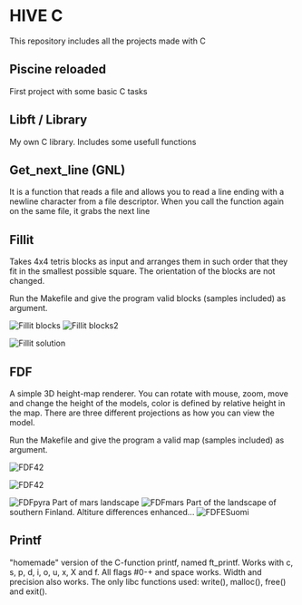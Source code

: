 # HIVE C
This repository includes all the projects made with C

## Piscine reloaded
First project with some basic C tasks

## Libft / Library
My own C library. Includes some usefull functions

## Get_next_line (GNL)
It is a function that reads a file and allows you to read a line ending with a newline character from a file descriptor. When you call the function again on the same file, it grabs the next line

## Fillit

Takes 4x4 tetris blocks as input and arranges them in such order that they fit in the smallest possible square.
The orientation of the blocks are not changed.

Run the Makefile and give the program valid blocks (samples included) as argument.

![Fillit blocks](https://lh3.googleusercontent.com/s3kaqftE3CuwR82NQRfQScm7a0JDVmBxiTCu5V-gNoKSuVnvnzvhE9EQk_OxfKarGtKQaDFZqyzGi3rZ56RMAVlCt5k7EAVFmc8k5CV-UhmrwDs0EPABx5OTPEFPYT-XpVgtPr6dkCYT5ucNBc_XsQ_SqW02hCBcR8IsU7F282TF_5f3KZbGcdC89dZon1fOkkdPgb1zp7If5w-aLQxmaISu86BQQtU9lRcevdRquhD91abzeSGvkka-Ap-sdxsVpO1K7TqAQXwG-i638LtXUbA3G7CwfjvTZHD_nl0nE4oLhrmW9ZQm-IdIJLM0g_OUxnTyfmBjV2EjFFleoA13dtkHfGC3yOrNicJsXXwJQm04qCggyVlwTuZ4JiglDNJohifPc__3Uaa7T7Dfcy1lhl9QTSvpnUNZFmndmUGY0WjOCxb6uyu02IIin4Uu2X0OL5l_k-4jrQiLR9j68J4W8TH_H_i076L_RT_QU-zUXIqoVQZ_hUcqw1vfzF4DGYWC72v4OSBkeZrTltPbEdClHTxaL7VPAhuqbaNjqABv3-qF6ebivNVmpPteX4JVAEFGEhUFfxget47mfje2DkYmzGIoEKD8dEg5_SaTdd7v_1JlKnc4YZ2k1hefzY0BswJt7Z8zvXTJ_A1LZLvXfe6Ar_DrVIOt1IzIX5ghABVvliq9I-x4wth_aGg6xJFpTQ=w257-h948-no?authuser=0)
![Fillit blocks2](https://lh3.googleusercontent.com/-OMgllCqWEJkU_GGzwAjrHkslLXiNG6ULZDnRm16HkkxG8CGAj_YZrT-NWy1i18VcKhXFXISktM2Be6t5Z6sB9glrwEAgeCjgVQ1NkkvABqdrHTwedShy72wRdcUUwpwi7Ky61wdVpvUwAiEiDgPezSzqHLKZK7CfUBXwC_txNPIIyQBrijg34t-jyc9BBrrrEnm_lPc_HpgfQvC1IGOk3WOU_E05CDDOnPU0z1pLb79UcwIQSgrba975z08NBMTf7ZwZ_LEjzfEebbKIGJPWv04wdz_zsEsY0WQNYIZrT1SmtBQ_kqQTjQ6qN43N38v3hIxyF5OhD7bj6QAMzzADBPLW2vhZySlVrGgBPkIuRdtdtuFohvYcEECtkpD0FxwJhAFjbswaHDZyISmv1msFx53q8gIZPOZ2_aWd39tl2R6NYdGeRqpY17gByLNlQAiLqru6b1GYtqGZJDgHUrDG6BDb7-Y6rkBvb3ppzn26zNTiPETpFpafzl1X_GMykjQ4gq8mulB6mrzxobHiTWoE3zo8cmzDGABSDyFDFJeTiCMq9CfCj7uhjWKcpkHmFf12vThyghMsghubveOqyMMYZLoLlLIHpZ05NUmvmp863u6NxKY3IkicFEFAT7m55atzkQePM5j3QRFkGCctB4jXiRr_XQ_YidVpoLTMGuJuNhrKXi0v2V97eHCKD3ARw=w173-h948-no?authuser=0)

![Fillit solution](https://lh3.googleusercontent.com/C1NLpRgm5QGAOgQegQ3nvopYSZCjjXXeWho2Y0hjF7BxU5bV-zL-PqRSEASVA4-da8fgjSzFqW4E7Qdv-RWXH2P_vz5M0BOGimAsS3JybU8qx5cFDopOA0pZf0HVwtQJtHxf2NcehD9MqGFcFBx82AWGHy-9eTFSrifFdN43Vzi50SUrSxjHMRVuXvLzNyaFbyv8yi1rNdDOq_nRJUmLyGfqGeWQ7XWuyuopuLC2-UYmmYrMG4afod12iNTsHUS00HkJWBkcH5V-S5QFZh_Wm-zHfdDICYbxY7Qh0wk7UQ07q_f1t5rPI8_9EVQohEBq6QS4v4tOcsTOUcuurk00BopbDhamEJ4wLsDMrXfoZOJ2uptIrAQUnjfadKYUsyt3jUGIAjPf-YbbM0elH4wYhl6VGN0cA5lcn0YkDljDxMZewN0pDGBXWp_9epTIzezwD-Yz9ElRnUUEHWNkkiVuQveEP2WZj4rbHrX7IUQKhNZw4hVqEzgsO57KP06zQ5Nc3nn23Yi1YQWmWWiu90JHTMbu9lEK3_2f9r965w0_Gn9mszGpYrDsnj-_xGaI4Z16LyCw2WtI1Tw_idnmLYRQxzJKd_F5C3DOWOpEiJ6R41lnv2opriQiqgyzcCN9tSBS8s7gwY7-bPAc2PLhjyYsgIA0dVl-MVeEDhQ_uZYNTo9PiHzCDsYhQE89gujCJQ=w527-h322-no?authuser=0)

## FDF

A simple 3D height-map renderer. You can rotate with mouse, zoom, move and change the height of the models, color is defined by relative height in the map. There are three different projections as how you can view the model.

Run the Makefile and give the program a valid map (samples included) as argument.

![FDF42](https://photos.app.goo.gl/bUSPwuWYQG6uFJr78)

![FDF42](https://photos.app.goo.gl/1oM4rw34fqZ7M1Up8)

![FDFpyra](https://photos.app.goo.gl/cAakkoT1aFzWmLMX7)
Part of mars landscape
![FDFmars](https://photos.app.goo.gl/wdZguJ9iY6moz3Xv8)
Part of the landscape of southern Finland. Altiture differences enhanced...
![FDFESuomi](https://lh3.googleusercontent.com/_MtSZEsUnKe8EcnUDn-3TV3iEXsOv2AyF7QdTh_5ddoIpyJUl-MjilkJC_9ax3G2nG-kxIIFRhDs4lskZbt2XQ0-HOEhKTZNXWeHoLIb_TzleIymnjOpq7pRv_yWd-FkaBFqyUTOXRGviVgb3ED_SYbFyJaJrgwQyAp2GEED1OBKZkayPFtR2F0J0wYiNh35YSaOe8kJVxQXpNSQUeSkIYvbyPhZhZwyFq3QYjTPJ_15yF1xFgDm7LZwaYFZb2LJuEU0a-5MzD5K-YzTFqNMb_21W-6ghv1LTRoxy4sc643akVCd2-_CeCkUSAR9CPbp8JogwAZDjF97LYv3rlSyWyQD54Ejd8pLOqLYblV8Xh1r1UN9wzphRasWs1qqrqxemcydRNZc8jlCyqcCkUNvLrUeSFMR1jipUo842MnS88RaFVOAGk7qYV2_NOMOnySjk9LfbGsQPrjJYxc-98yltwW_z1Gxg0KFbOxmVlgmnDJyelsEuEn9CQf0ZIsOk2sU-PWjdXm57NdAa9sVC_UchVbo9useWUT8lgZe_YFXcTU3QgcnHTme-acY3Uu2VEOU_-AsXdRolFB7mn4G4Fq3JNsSSfSuiE1XUF4T1NGYVhO6-oGo_U49RFy25IeHvkCvgDrf3ectT5f9er4l6YNs9dpS-GJ6q-YQdiGDE5QYxstwaMSTRDvYM6AbtAzLGw=w1186-h630-no?authuser=0)

## Printf

"homemade" version of the C-function printf, named ft_printf. Works with c, s, p, d, i, o, u, x, X and f. All flags #0-+ and space works. Width and precision also works. The only libc functions used: write(), malloc(), free() and exit().
